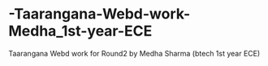 # -Taarangana-Webd-work-Medha_1st-year-ECE
Taarangana Webd work for Round2 by Medha Sharma (btech 1st year ECE)

